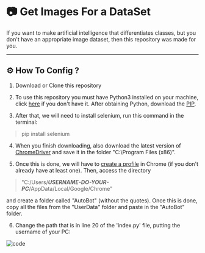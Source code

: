 # :camera: Get Images For a DataSet
If you want to make artificial intelligence that differentiates classes, but you don't have an appropriate image dataset, then this repository was made for you.

---
## :gear: How To Config ?
1. Download or Clone this repository

2. To use this repository you must have Python3 installed on your machine, click [here](https://phoenixnap.com/kb/how-to-install-python-3-windows) if you don't have it. After obtaining Python, download the [PIP](https://phoenixnap.com/kb/install-pip-windows).

3. After that, we will need to install selenium, run this command in the terminal:

> pip install selenium

4. When you finish downloading, also download the latest version of [ChromeDriver](https://chromedriver.chromium.org/downloads) and save it in the folder "C:\Program Files (x86)".

5. Once this is done, we will have to [create a profile](https://support.google.com/chrome/answer/2364824?co=GENIE.Platform%3DDesktop&hl=en) in Chrome (if you don't already have at least one). Then, access the directory 
> "C:/Users/**_USERNAME-DO-YOUR-PC_**/AppData/Local/Google/Chrome"


and create a folder called "AutoBot" (without the quotes). Once this is done, copy all the files from the "UserData" folder and paste in the "AutoBot" folder.

6. Change the path that is in line 20 of the 'index.py' file, putting the username of your PC:

![code](https://user-images.githubusercontent.com/50505615/109402564-9c73e280-7935-11eb-9e26-61c7e25bd439.png)

